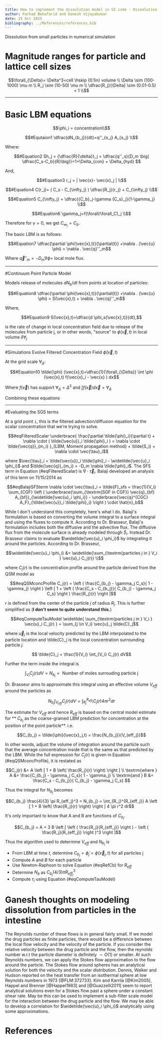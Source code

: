 ```yaml
---
title: How to implement the dissolution model in GI code - Dissolution from small particles in numerical simulation
author: Farhad Behafarid and Ganesh Vijayakumar
date: 15 Oct 2015
bibliography: ../References/references.bib
---
```



Dissolution from small particles in numerical simulation

# Magnitude ranges for particle and lattice cell sizes

~~~math
\forall_{\Delta}= \Delta^3=cell \hskip {0.1in} volume \\
\Delta \sim (100-1000) \mu m \\
R_j \sim (10-50) \mu m \\
\dfrac{R_j}{\Delta} \sim (0.01-0.5) < 1 \\
~~~

--------------------------------------------------------------------------------------------------

# Basic LBM equations

~~~math
\phi_i = concentration\\
~~~

~~~math
#Equtaion1
\dfrac{dN_{b_j}}{dt}=q''_{s_j} A_{s_j} \\
~~~

Where:

~~~math
#Equation2
Sh_j = {\dfrac{R}{\delta}}_j = \dfrac{q''_s}{D_m \big( \dfrac{C_s-C_b}{R}\big)}=1+\Delta_{con} + \Delta_{hyd} 
~~~

And,

~~~math
#Equation3
r_j = | \vec{x}- \vec{x}_j | \\
~~~

~~~math
#Equation4
C(r_j)= ( C_s - C_{\infty_j} ) \dfrac{R_j}{r_j} + C_{\infty_j} \\
~~~

~~~math
#Equation5
C_{\infty_j} = \dfrac{{C_b}_j-\gamma {C_s}_j}{1-\gamma_j} \\
~~~

~~~math
#Equation6
\gamma_j=f(\forall/\forall_C)_j \\
~~~

Therefore for $\gamma=0$, we get $C_{\infty_j}=C_b$.

The basic LBM is as follows:

~~~ math
#Equation7
\dfrac{\partial \phi(\vec{x},t)}{\partial{t}} +\nabla . (\vec{u} \phi) = \nabla . \vec{q}''_m
~~~ 

Where $\vec{q}''_m = - D_m \nabla \phi=$ local mole flux.

--------------------------------------------------------------------------------------------------

#Continuum Point Particle Model

Models release of molecules $dN_b/dt$ from points at location of particles: 

~~~ math
#Equation8
\dfrac{\partial \phi(\vec{x},t)}{\partial{t}} +\nabla . (\vec{u} \phi) = S(\vec{x},t) + \nabla . \vec{q}''_m
~~~

Where, 

~~~math
#Equation9
S(\vec{x},t)=\dfrac{d \phi_s(\vec{x},t)}{dt},
~~~

is the rate of change in local concentration field due to release of the molecules from particle j, or in other words, "source" to $\phi(\vec{x},t)$ in local volume $\delta \forall_j$

--------------------------------------------------------------------------------------------------

#Simulations Evolve Filtered Concentration Field $\tilde{\phi} (\vec{x},t)$

At the grid scale $\forall_{\Delta}$:

~~~math
#Equation10
\tilde{\phi} (\vec{x},t)=\dfrac{1}{\forall_{\Delta}} \int \phi (\vec{x},t) f(\vec{x}_i - \vec{x} ) dx
~~~

Where $f(\vec{x})$ has support $\forall_{\Delta} = \Delta^3$ and $\int f(\vec{x}) d \vec{x} = \forall_{\Delta}$

Combining these equations


















-------------------------------------------------------------------------------------------------

#Evaluating the SGS terms

At a grid point `i`, this is the filtered advection/diffusion equation for the scalar concentration that we're trying to solve.

~~~math 
#eqFilteredScalar
\underbrace{ \frac{\partial \tilde{\phi}_i}{\partial t} + \nabla \cdot ( \tilde{\vec{u}}_i \tilde{\phi}_i ) = \nabla \cdot \tilde{\vec{q}}_{m_i} }_{LBM, Moment propagation method} + \tilde{S_i} + \nabla \cdot \vec{\tau}_i
~~~

where $\vec{\tau}_i = \tilde{\vec{u}}_i \tilde{\phi}_i - \widetilde{\vec{u}_i \phi_i}$ and $\tilde{\vec{q}}_{m_i} = -D_m \nabla \tilde{\phi}_i$. The SFS term in Equation (#eqFilteredScalar) is $\nabla \cdot \vec{\tau}_i$. Balaji developed an analysis of this term on 11/15/2014 as

~~~math
#eqBalajiSFSterm
\nabla \cdot \vec{\tau}_i = \tilde{F}_sfs = \frac{1}{V_i} \sum_{CGF} \left ( \underbrace{\sum_{\textrm{SGF in CGF}} \vec{q}_{bf} A_{bf}}_{\widetilde{\vec{u}_i \phi_i}}  - \underbrace{\vec{q}^{CGC} A_F}_{\tilde{\vec{u}}_i \tilde{\phi}_i}  \right ) \cdot \hat{n}_b
~~~

While I don't understand this completely, here's what I do. Balaji's formulation is based on converting the volume integral to a surface integral and using the fluxes to compute it. According to Dr. Brasseur, Balaji's formulation includes both the diffusive and the advective flux. The diffusive flux from the molecule surface is already modeled through $\tilde{S}_i$. Instead Dr. Brasseur claims to evaluate $\widetilde{\vec{u}_i \phi_i}$ by integrating it around the particles. According to Dr. Brasseur,

~~~math
\widetilde{\vec{u}_i \phi_i} &= \widetilde{\sum_{\textrm{particles j in } V_i } \vec{u}_i C_j(r)} \\
~~~

where $C_j(r)$ is the concentration profile around the particle derived from the QSM model as

~~~math
#eqQSMconcProfile
 C_j(r) = \left ( \frac{C_{b_j} - \gamma_j C_s}{ 1 - \gamma_j} \right ) \left [ 1 + \left ( \frac{C_s - C_{b_j}}{ C_{b_j} - \gamma_j C_s} \right ) \frac{R_j}{r}  \right ]
~~~

$r$ is defined from the center of the particle $j$ of radius $R_j$. This is further simplified as (**I don't seem to quite understand this.**)

~~~math
#eqComputeTauModel
\widetilde{ \sum_{\textrm{particles j in } V_i } \vec{u}_i C_j(r) } = \sum_{j \in V_i} \vec{u}_j \tilde{C}_j
~~~

where $\vec{u}_j$ is the local velocity predicted by the LBM interpolated to the particle location and \tilde{C}_j is the local concentration surrounding particle $j$. 

~~~math
 \tilde{C}_j = \frac{1}{V_i} \int_{V_i} C_j(r) dV
~~~

Further the term inside the integral is
~~~math
\int_{V_i} C_j(r) dV = N_{b_j} = \textrm{ Number of moles surrouding particle j}
~~~

Dr. Brasseur aims to approximate this integral using an effective volume $V_{eff}$ around the particles as 

~~~math
N_{b_j} \int_{V_{eff}} C_j(r) dV =  \int_{R_j}^{R_{eff_j}} C_j(r) 4 \pi r^2 dr 
~~~

The estimate for $V_{eff}$ and hence $R_{eff}$ is based on the central model estimate for ** $C_{b_j}$ as the coarse-grained LBM prediction for concentration at the position of the point particle**. i.e.

~~~math
C_{b_j} = \tilde{\phi}(\vec{x}_j,t) = \frac{N_{b_j}}{V_{eff_j}}
~~~

In other words, adjust the volume of integration around the particle such that the average concentration inside that is the same as that predicted by the LBM. While the full expression for $C_j(r)$ is given in Equation (#eqQSMconcProfile), it is restated as 

~~~math
C_j(r) &= A \left [ 1 + B \left( \frac{R_j}{r} \right) \right ] \\
\textrm{where } A &= \frac{C_{b_j} - \gamma_j C_s}{ 1 - \gamma_j} \\
\textrm{and } B &= \frac{C_s - C_{b_j}}{ C_{b_j} - \gamma_j C_s} 
~~~

Thus the integral for $N_{b_j}$ becomes 

~~~math 
C_{b_j} \frac{4}{3} \pi R_{eff_j}^3 =  N_{b_j} = \int_{R_j}^{R_{eff_j}}  A \left [ 1 + B \left( \frac{R_j}{r} \right) \right ]  4 \pi r^2 dr
~~~

It's only important to know that A and B are functions of $C_{b_j}$.

~~~math #eqRefCb
C_{b_j} = A + 3 B \left [ \left ( \frac{R_j}{R_{eff_j}} \right ) - \left ( \frac{R_j}{R_{eff_j}} \right )^3 \right ]
~~~

Thus the algorithm used to determine $V_{eff}$ and $N_{b_j}$ is 

* From LBM at time $t$, determine $C_{b_j} = \tilde{\phi}_j = \tilde{\phi}(\vec{x}_j,t)$ for all particles j
* Compute $A$ and $B$ for each particle
* Use Newton-Raphson to solve Equation (#eqRefCb) for $R_{eff}$
* Determine $N_b$ as $C_{b_j} (4/3) \pi R_{eff_j}^3$
* Compute $\tau_i$ using Equation (#eqComputeTauModel)


# Ganesh thoughts on modeling dissolution from particles in the intestine

The Reynolds number of these flows is in general fairly small. If we model the drug particles as finite particles, there would be a difference between the local flow velocity and the velocity of the particle. If you consider the relative velocity between the drug particle and the flow, then the reynolds number w.r.t the particle diameter is definitely $\sim O(1)$ or smaller. At such Reynolds numbers, we can apply the Stokes flow approximation to the flow around the particle. The Stokes flow around spheres has an analytical solution for both the velocity and the scalar distribution. Dennis, Walker and Hudson reported on the heat transfer from an isothermal sphere at low Reynolds numbers in 1973 [@FLM:372733]. Kim and Karrila [@Kim2005], Happel and Brenner [@Happel1983] and [@Guazzelli2011] seem to report analytical solutions even for a Stokes flow past a sphere under a constant shear rate. May be this can be used to implement a sub-filter scale model for the interaction between the drug particle and the flow. We may be able to develop a correlation for $\widetilde{\vec{u}_i \phi_i}$ analytically using some approximations.


# References
